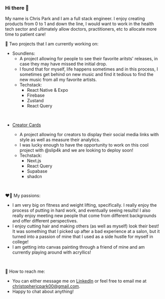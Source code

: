 ### Hi there 👋

My name is Chris Park and I am a full stack engineer. I enjoy creating products from 0 to 1 and down the line, I would want to work in the health tech sector and ultimately allow doctors, practitioners, etc to allocate more time to patient care! 

🚧 Two projects that I am currently working on:
  - Soundlens:
      - A project allowing for people to see their favorite aritsts' releases, in case they may have missed the initial drop.
      - I found that for myself, life happens sometimes and in this process, I sometimes get behind on new music and find it tedious to find the new music from all my favorite artists.
      - Techstack:
          - React Native & Expo
          - Firebase
          - Zustand
          - React Query
<br />

  - <a href="https://www.creatorcards.us">Creator Cards<a>
      - A project allowing for creators to display their social media links with style as well as measure their analytics.
      - I was lucky enough to have the opportunity to work on this cool project with @slip4k and we are looking to deploy soon!
      - Techstack:
          - Next.js
          - React Query
          - Supabase
          - shadcn
<br />

❤️‍🔥 My passions:
  - I am very big on fitness and weight lifting, specifically. I really enjoy the process of putting in hard work, and eventually seeing results! I also really enjoy meeting new people that come from different backgrounds and offer different perspectives.
  - I enjoy cutting hair and making others (as well as myself) look their best! It was something that I picked up after a bad experience at a salon, but it turned into a passion of mine that I used as a side hustle for myself in college!
  - I am getting into canvas painting through a friend of mine and am currently playing around with acryllics!
<br />

📩 How to reach me:
  - You can either message me on <a href="https://www.linkedin.com/in/christopherjcpark">LinkedIn</a> or feel free to email me at christopherjcpark00@gmail.com.
  - Happy to chat about anything!

<!--
**ChristopherPark3/ChristopherPark3** is a ✨ _special_ ✨ repository because its `README.md` (this file) appears on your GitHub profile.

Here are some ideas to get you started:

- 🔭 I’m currently working on ...
- 🌱 I’m currently learning ...
- 👯 I’m looking to collaborate on ...
- 🤔 I’m looking for help with ...
- 💬 Ask me about ...
- 📫 How to reach me: ...
- 😄 Pronouns: ...
- ⚡ Fun fact: ...
-->
